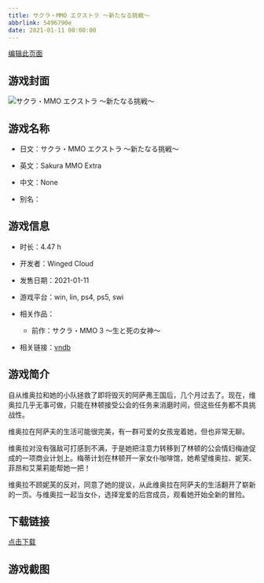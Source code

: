 ```yaml
---
title: サクラ・MMO エクストラ ～新たなる挑戦～
abbrlink: 5496790e
date: 2021-01-11 00:00:00
---
```

[编辑此页面](https://github.com/ACG-3/ADV3-source/blob/main/source/_posts/%E3%82%B5%E3%82%AF%E3%83%A9%E3%83%BBMMO%20%E3%82%A8%E3%82%AF%E3%82%B9%E3%83%88%E3%83%A9%20%EF%BD%9E%E6%96%B0%E3%81%9F%E3%81%AA%E3%82%8B%E6%8C%91%E6%88%A6%EF%BD%9E.md)

## 游戏封面

![サクラ・MMO エクストラ ～新たなる挑戦～](https://pan.timero.xyz/d/onedrive/img_lib_001/%E3%82%B5%E3%82%AF%E3%83%A9%E3%83%BBMMO%20%E3%82%A8%E3%82%AF%E3%82%B9%E3%83%88%E3%83%A9%20%EF%BD%9E%E6%96%B0%E3%81%9F%E3%81%AA%E3%82%8B%E6%8C%91%E6%88%A6%EF%BD%9E_cover.avif)


## 游戏名称

- 日文：サクラ・MMO エクストラ ～新たなる挑戦～
- 英文：Sakura MMO Extra
- 中文：None

- 别名：


## 游戏信息

- 时长：4.47 h
- 开发者：Winged Cloud
- 发售日期：2021-01-11
- 游戏平台：win, lin, ps4, ps5, swi
- 相关作品：
   - 前作：サクラ・MMO 3 ～生と死の女神～

- 相关链接：[vndb](https://vndb.org/v30077)


## 游戏简介

自从维奥拉和她的小队拯救了即将毁灭的阿萨弗王国后，几个月过去了。现在，维奥拉几乎无事可做，只能在林顿接受公会的任务来消磨时间，但这些任务都不具挑战性。

维奥拉在阿萨夫的生活可能很完美，有一群可爱的女孩宠着她，但也非常无聊。

维奥拉对没有强敌可打感到不满，于是她把注意力转移到了林顿的公会情妇梅迪促成的一项商业计划上。梅蒂计划在林顿开一家女仆咖啡馆，她希望维奥拉、妮芙、菲昂和艾莱莉能帮她一把！

维奥拉不顾妮芙的反对，同意了她的提议，从此维奥拉在阿萨夫的生活翻开了崭新的一页。与维奥拉一起当女仆，选择宠爱的后宫成员，观看她开始全新的冒险。




## 下载链接

[点击下载](https://pan.timero.xyz/onedrive/adv_lib_001/%E3%82%B5%E3%82%AF%E3%83%A9%E3%83%BBMMO%20%E3%82%A8%E3%82%AF%E3%82%B9%E3%83%88%E3%83%A9%20%EF%BD%9E%E6%96%B0%E3%81%9F%E3%81%AA%E3%82%8B%E6%8C%91%E6%88%A6%EF%BD%9E)


## 游戏截图



